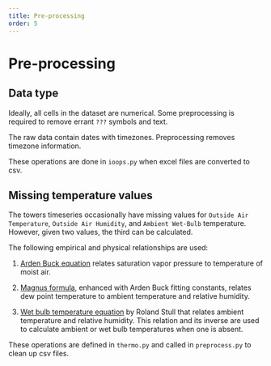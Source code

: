 ```yaml
---
title: Pre-processing
order: 5
---
```


# Pre-processing

## Data type

Ideally, all cells in the dataset are numerical. Some preprocessing is required to remove errant `???` symbols and text.

The raw data contain dates with timezones. Preprocessing removes timezone information.

These operations are done in `ioops.py` when excel files are converted to csv.

## Missing temperature values

The towers timeseries occasionally have missing values for `Outside Air Temperature`, `Outside Air Humidity`, and `Ambient Wet-Bulb` temperature. However, given two values, the third can be calculated.

The following empirical and physical relationships are used:

1. [Arden Buck equation][1] relates saturation vapor pressure to temperature of moist air.

2. [Magnus formula][2], enhanced with Arden Buck fitting constants, relates dew point temperature to ambient temperature and relative humidity.

3. [Wet bulb temperature equation][3] by Roland Stull that relates ambient temperature and relative humidity. This relation and its inverse are used to calculate ambient or wet bulb temperatures when one is absent.

These operations are defined in `thermo.py` and called in `preprocess.py` to clean up csv files.

[1]: https://en.wikipedia.org/wiki/Arden_Buck_equation
[2]: https://en.wikipedia.org/wiki/Dew_point#Calculating_the_dew_point
[3]: https://journals.ametsoc.org/doi/pdf/10.1175/JAMC-D-11-0143.1
